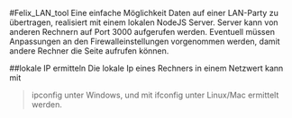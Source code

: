 #Felix_LAN_tool
Eine einfache Möglichkeit Daten auf einer LAN-Party zu übertragen, realisiert mit einem lokalen NodeJS Server. Server kann von anderen Rechnern auf Port 3000 aufgerufen werden. Eventuell müssen Anpassungen an den Firewalleinstellungen vorgenommen werden, damit andere Rechner die Seite aufrufen können.

##lokale IP ermitteln
Die lokale Ip eines Rechners in einem Netzwert kann mit 
> ipconfig
unter Windows, und mit 
> ifconfig
unter Linux/Mac ermittelt werden.
